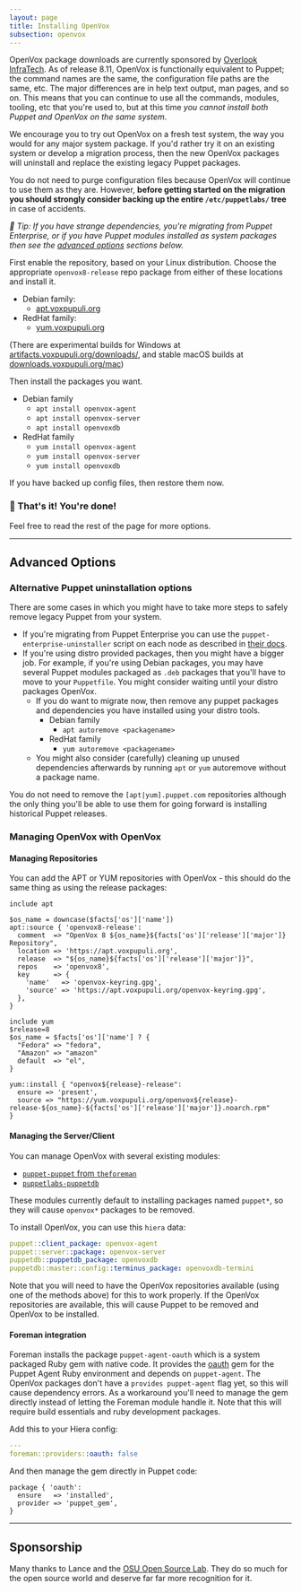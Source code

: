 ```yaml
---
layout: page
title: Installing OpenVox
subsection: openvox
---
```


OpenVox package downloads are currently sponsored by [Overlook InfraTech](https://overlookinfratech.com).
As of release 8.11, OpenVox is functionally equivalent to Puppet; the command names are the same, the configuration file paths are the same, etc.
The major differences are in help text output, man pages, and so on.
This means that you can continue to use all the commands, modules, tooling, etc that you're used to, but at this time *you cannot install both Puppet and OpenVox on the same system*.

We encourage you to try out OpenVox on a fresh test system, the way you would for any major system package.
If you'd rather try it on an existing system or develop a migration process, then the new OpenVox packages will uninstall and replace the existing legacy Puppet packages.

You do not need to purge configuration files because OpenVox will continue to use them as they are.
However, **before getting started on the migration you should strongly consider backing up the entire `/etc/puppetlabs/` tree** in case of accidents.

*🔔 Tip: If you have strange dependencies, you're migrating from Puppet Enterprise, or if you have Puppet modules installed as system packages then see the [advanced options](#advanced-options) sections below.*

First enable the repository, based on your Linux distribution.
Choose the appropriate `openvox8-release` repo package from either of these locations and install it.

* Debian family:
  * [apt.voxpupuli.org](https://apt.voxpupuli.org/)
* RedHat family:
  * [yum.voxpupuli.org](https://yum.voxpupuli.org/)

(There are experimental builds for Windows at [artifacts.voxpupuli.org/downloads/](https://artifacts.voxpupuli.org/downloads/), and stable macOS builds at [downloads.voxpupuli.org/mac](https://downloads.voxpupuli.org/mac/))

Then install the packages you want.

* Debian family
  * `apt install openvox-agent`
  * `apt install openvox-server`
  * `apt install openvoxdb`
* RedHat family
  * `yum install openvox-agent`
  * `yum install openvox-server`
  * `yum install openvoxdb`

If you have backed up config files, then restore them now.

### 🎉 That's it! You're done!
Feel free to read the rest of the page for more options.

-----

## Advanced Options

### Alternative Puppet uninstallation options

There are some cases in which you might have to take more steps to safely remove legacy Puppet from your system.

* If you're migrating from Puppet Enterprise you can use the `puppet-enterprise-uninstaller` script on each node as described in [their docs](https://www.puppet.com/docs/pe/latest/uninstalling.html).
* If you're using distro provided packages, then you might have a bigger job.
  For example, if you're using Debian packages, you may have several Puppet modules packaged as `.deb` packages that you'll have to move to your `Puppetfile`.
  You might consider waiting until your distro packages OpenVox.
    * If you do want to migrate now, then remove any puppet packages and dependencies you have installed using your distro tools.
        * Debian family
          * `apt autoremove <packagename>`
        * RedHat family
          * `yum autoremove <packagename>`
    * You might also consider (carefully) cleaning up unused dependencies afterwards by running `apt` or `yum` autoremove without a package name.

You do not need to remove the `[apt|yum].puppet.com` repositories although the only thing you'll be able to use them for going forward is installing historical Puppet releases.


### Managing OpenVox with OpenVox

#### Managing Repositories

You can add the APT or YUM repositories with OpenVox - this should do the same thing as using the release packages:

```puppet
include apt

$os_name = downcase($facts['os']['name'])
apt::source { 'openvox8-release':
  comment  => "OpenVox 8 ${os_name}${facts['os']['release']['major']} Repository",
  location => 'https://apt.voxpupuli.org',
  release  => "${os_name}${facts['os']['release']['major']}",
  repos    => 'openvox8',
  key      => {
    'name'   => 'openvox-keyring.gpg',
    'source' => 'https://apt.voxpupuli.org/openvox-keyring.gpg',
  },
}
```

```puppet
include yum
$release=8
$os_name = $facts['os']['name'] ? {
  "Fedora" => "fedora",
  "Amazon" => "amazon"
  default  => "el",
}

yum::install { "openvox${release}-release":
  ensure => 'present',
  source => "https://yum.voxpupuli.org/openvox${release}-release-${os_name}-${facts['os']['release']['major']}.noarch.rpm"
}
```

#### Managing the Server/Client

You can manage OpenVox with several existing modules:

* [`puppet-puppet` from `theforeman`](https://github.com/theforeman/puppet-puppet)
* [`puppetlabs-puppetdb`](https://github.com/puppetlabs/puppetlabs-puppetdb)

These modules currently default to installing packages named `puppet*`, so they will cause `openvox*` packages to be removed.

To install OpenVox, you can use this `hiera` data:

```yaml
puppet::client_package: openvox-agent
puppet::server::package: openvox-server
puppetdb::puppetdb_package: openvoxdb
puppetdb::master::config::terminus_package: openvoxdb-termini
```

Note that you will need to have the OpenVox repositories available (using one of the methods above) for this to work properly.
If the OpenVox repositories are available, this will cause Puppet to be removed and OpenVox to be installed.


#### Foreman integration

Foreman installs the package `puppet-agent-oauth` which is a system packaged Ruby gem with native code.
It provides the [oauth](https://rubygems.org/gems/oauth) gem for the Puppet Agent Ruby environment and depends on `puppet-agent`.
The OpenVox packages don't have a `provides puppet-agent` flag yet, so this will cause dependency errors.
As a workaround you'll need to manage the gem directly instead of letting the Foreman module handle it.
Note that this will require build essentials and ruby development packages.

Add this to your Hiera config:

```yaml
---
foreman::providers::oauth: false
```

And then manage the gem directly in Puppet code:

```puppet
package { 'oauth':
  ensure   => 'installed',
  provider => 'puppet_gem',
}
```

-----

## Sponsorship

Many thanks to Lance and the [OSU Open Source Lab](https://osuosl.org).
They do so much for the open source world and deserve far far more recognition for it.
